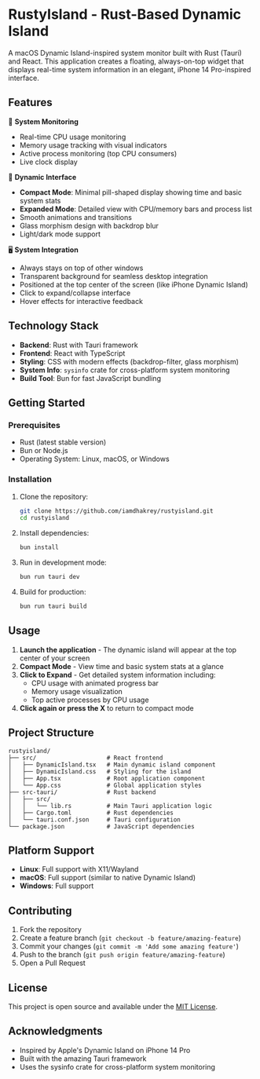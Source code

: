 # RustyIsland - Rust-Based Dynamic Island

A macOS Dynamic Island-inspired system monitor built with Rust (Tauri) and React. This application creates a floating, always-on-top widget that displays real-time system information in an elegant, iPhone 14 Pro-inspired interface.

## Features

🔋 **System Monitoring**
- Real-time CPU usage monitoring
- Memory usage tracking with visual indicators
- Active process monitoring (top CPU consumers)
- Live clock display

🎨 **Dynamic Interface**
- **Compact Mode**: Minimal pill-shaped display showing time and basic system stats
- **Expanded Mode**: Detailed view with CPU/memory bars and process list
- Smooth animations and transitions
- Glass morphism design with backdrop blur
- Light/dark mode support

🖥️ **System Integration**
- Always stays on top of other windows
- Transparent background for seamless desktop integration
- Positioned at the top center of the screen (like iPhone Dynamic Island)
- Click to expand/collapse interface
- Hover effects for interactive feedback

## Technology Stack

- **Backend**: Rust with Tauri framework
- **Frontend**: React with TypeScript
- **Styling**: CSS with modern effects (backdrop-filter, glass morphism)
- **System Info**: `sysinfo` crate for cross-platform system monitoring
- **Build Tool**: Bun for fast JavaScript bundling

## Getting Started

### Prerequisites

- Rust (latest stable version)
- Bun or Node.js
- Operating System: Linux, macOS, or Windows

### Installation

1. Clone the repository:
   ```bash
   git clone https://github.com/iamdhakrey/rustyisland.git
   cd rustyisland
   ```

2. Install dependencies:
   ```bash
   bun install
   ```

3. Run in development mode:
   ```bash
   bun run tauri dev
   ```

4. Build for production:
   ```bash
   bun run tauri build
   ```

## Usage

1. **Launch the application** - The dynamic island will appear at the top center of your screen
2. **Compact Mode** - View time and basic system stats at a glance
3. **Click to Expand** - Get detailed system information including:
   - CPU usage with animated progress bar
   - Memory usage visualization
   - Top active processes by CPU usage
4. **Click again or press the X** to return to compact mode

## Project Structure

```
rustyisland/
├── src/                    # React frontend
│   ├── DynamicIsland.tsx   # Main dynamic island component
│   ├── DynamicIsland.css   # Styling for the island
│   ├── App.tsx             # Root application component
│   └── App.css             # Global application styles
├── src-tauri/              # Rust backend
│   ├── src/
│   │   └── lib.rs          # Main Tauri application logic
│   ├── Cargo.toml          # Rust dependencies
│   └── tauri.conf.json     # Tauri configuration
└── package.json            # JavaScript dependencies
```

## Platform Support

- **Linux**: Full support with X11/Wayland
- **macOS**: Full support (similar to native Dynamic Island)
- **Windows**: Full support

## Contributing

1. Fork the repository
2. Create a feature branch (`git checkout -b feature/amazing-feature`)
3. Commit your changes (`git commit -m 'Add some amazing feature'`)
4. Push to the branch (`git push origin feature/amazing-feature`)
5. Open a Pull Request

## License

This project is open source and available under the [MIT License](LICENSE).

## Acknowledgments

- Inspired by Apple's Dynamic Island on iPhone 14 Pro
- Built with the amazing Tauri framework
- Uses the sysinfo crate for cross-platform system monitoring
